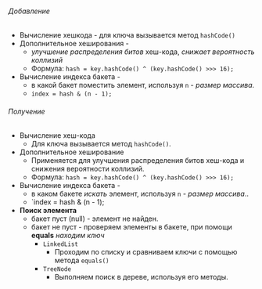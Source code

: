 ###### Добавление
- Вычисление хешкода - для ключа вызывается метод `hashCode()`
- Дополнительное хеширования - 
	- _улучшение распределения битов_ хеш-кода,  _снижает вероятность коллизий_
	-  Формула: `hash = key.hashCode() ^ (key.hashCode() >>> 16);`
- Вычисление индекса бакета - 
	- в какой бакет поместить элемент, используя `n` - _размер массива_.
	- `index = hash & (n - 1);`
###### Получение 
- Вычисление хеш-кода
    - Для ключа вызывается метод `hashCode()`.
- Дополнительное хеширование
    - Применяется для улучшения распределения битов хеш-кода и снижения вероятности коллизий.
    - Формула: `hash = key.hashCode() ^ (key.hashCode() >>> 16);`
- Вычисление индекса бакета - 
	- в каком бакете _искать_ элемент, используя `n` - _размер массива_..
	- `index = hash & (n - 1);
- __Поиск элемента__ 
	- бакет пуст (null) - элемент не найден.
	- бакет не пуст - проверяем элементы в бакете, при помощи __equals__ _находим ключ_ 
		- `LinkedList`
			- Проходим по списку и сравниваем ключи с помощью метода `equals()`
		- `TreeNode`
			- Выполняем поиск в дереве, используя его методы.